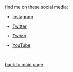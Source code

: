 find me on these social media:
- <a href="https://instagram.com/nekomata-mottsii"> Instagram </a>

- <a href="https://twitter.com/nekomata-mottsi"> Twitter </a>
- <a href="https://twitch.tv/nekomata-mottsi"> Twitch </a>
- <a href="https://youtube.com/@nekomata-mottsii"> YouTube </a>
<br>

<a href="https://github.com/nekomata-mottsii"> back to main page </a>
